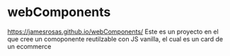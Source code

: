 # webComponents
https://jamesrosas.github.io/webComponents/ Este es un proyecto en el que cree un comoponente reutilzable con JS vanilla, el cual es un card de un ecommerce
